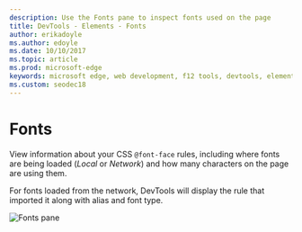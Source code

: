 ```yaml
---
description: Use the Fonts pane to inspect fonts used on the page
title: DevTools - Elements - Fonts
author: erikadoyle
ms.author: edoyle
ms.date: 10/10/2017
ms.topic: article
ms.prod: microsoft-edge
keywords: microsoft edge, web development, f12 tools, devtools, elements, fonts, @font-face
ms.custom: seodec18
---
```


# Fonts

View information about your CSS `@font-face` rules, including where fonts are being loaded (*Local* or *Network*) and how many characters on the page are using them.

For fonts loaded from the network, DevTools will display the rule that imported it along with alias and font type.

![Fonts pane](../media/elements_fonts.png)